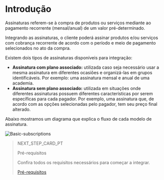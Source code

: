 # Introdução

Assinaturas referem-se à compra de produtos ou serviços mediante ao pagamento recorrente (mensal/anual) de um valor pré-determinado.

Integrando as assinaturas, o cliente poderá assinar produtos e/ou serviços com cobrança recorrente de acordo com o período e meio de pagamento selecionados no ato da compra.

Existem dois tipos de assinaturas disponíveis para integração:

* **Assinatura com plano associado:** utilizada caso seja necessário usar a mesma assinatura em diferentes ocasiões e organizá-las em grupos identificáveis. Por exemplo: uma assinatura mensal e anual de uma academia.
* **Assinatura sem plano associado:** utilizada em situações onde diferentes assinaturas possuem diferentes características por serem específicas para cada pagador. Por exemplo, uma assinatura que, de acordo com as opções selecionadas pelo pagador, tem seu preço final alterado.

Abaixo mostramos um diagrama que explica o fluxo de cada modelo de assinatura.

![Basic-subscriptions](/images/subscriptions/Integrations-PT.png)

> NEXT_STEP_CARD_PT
>
> Pré-requisitos
>
> Confira todos os requisitos necessários para começar a integrar.
>
> [Pré-requisitos](/developers/pt/docs/subscriptions/requirements)